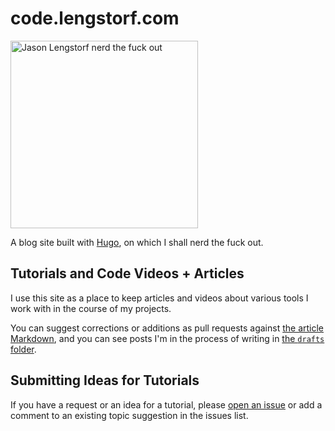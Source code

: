 # code.lengstorf.com

<img src="https://code.lengstorf.com/images/code-lengstorf-logo.jpg" alt="Jason Lengstorf nerd the fuck out" width="300" />

A blog site built with [Hugo](https://gohugo.io/), on which I shall nerd the fuck out.

## Tutorials and Code Videos + Articles

I use this site as a place to keep articles and videos about various tools I work with in the course of my projects.

You can suggest corrections or additions as pull requests against [the article Markdown](https://github.com/jlengstorf/code.lengstorf.com/tree/master/content/blog), and you can see posts I'm in the process of writing in [the `drafts` folder](https://github.com/jlengstorf/code.lengstorf.com/tree/master/content/drafts).

## Submitting Ideas for Tutorials

If you have a request or an idea for a tutorial, please [open an issue](https://github.com/jlengstorf/code.lengstorf.com/issues) or add a comment to an existing topic suggestion in the issues list.

